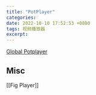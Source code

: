 ```yaml
---
title: "PotPlayer"
categories: 
date: 2022-10-10 17:52:53 +0800
tags: 视频播放器
excerpt: 
---
```



[Global Potplayer](http://potplayer.tv/?lang=zh_CN)








## Misc

[[Fig Player]]


